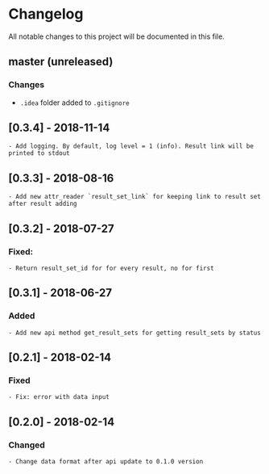# Changelog
All notable changes to this project will be documented in this file.

## master (unreleased)

### Changes

* `.idea` folder added to `.gitignore`

## [0.3.4] - 2018-11-14
    - Add logging. By default, log level = 1 (info). Result link will be printed to stdout
## [0.3.3] - 2018-08-16
    - Add new attr_reader `result_set_link` for keeping link to result set after result adding
## [0.3.2] - 2018-07-27
### Fixed:
    - Return result_set_id for for every result, no for first
## [0.3.1] - 2018-06-27
### Added
    - Add new api method get_result_sets for getting result_sets by status
## [0.2.1] - 2018-02-14
### Fixed
    - Fix: error with data input
## [0.2.0] - 2018-02-14
### Changed
    - Change data format after api update to 0.1.0 version